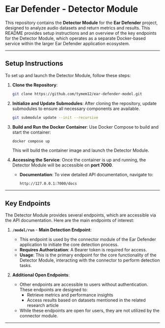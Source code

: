 # Ear Defender - Detector Module

This repository contains the **Detector Module** for the **Ear Defender** project, designed to analyze audio datasets and return metrics and results. This README provides setup instructions and an overview of the key endpoints for the Detector Module, which operates as a separate Docker-based service within the larger Ear Defender application ecosystem.

---

## Setup Instructions

To set up and launch the Detector Module, follow these steps:

1. **Clone the Repository**:
   ```bash
   git clone https://github.com/tymem12/ear-defender-model.git
   ```
   
2. **Initialize and Update Submodules**:
   After cloning the repository, update submodules to ensure all necessary components are available.
   ```bash
   git submodule update --init --recursive
   ```

3. **Build and Run the Docker Container**:
   Use Docker Compose to build and start the container:
   ```bash
   docker compose up
   ```
   This will build the container image and launch the Detector Module.

4. **Accessing the Service**:
   Once the container is up and running, the Detector Module will be accessible on **port 7000**.

   - **Documentation**: To view detailed API documentation, navigate to:
     ```
     http://127.0.0.1:7000/docs
     ```

---

## Key Endpoints

The Detector Module provides several endpoints, which are accessible via the API documentation. Here are the main endpoints of interest:

1. **`/model/run`** - **Main Detection Endpoint**:
   - This endpoint is used by the connector module of the Ear Defender application to initiate the core detection process.
   - **Requires Authorization**: A Bearer token is required for access.
   - **Usage**: This is the primary endpoint for the core functionality of the Detector Module, interacting with the connector to perform detection tasks.

2. **Additional Open Endpoints**:
   - Other endpoints are accessible to users without authentication. These endpoints are designed to:
     - Retrieve metrics and performance insights
     - Access results based on datasets mentioned in the related research article
   - While these endpoints are open for users, they are not utilized by the connector module.

---
